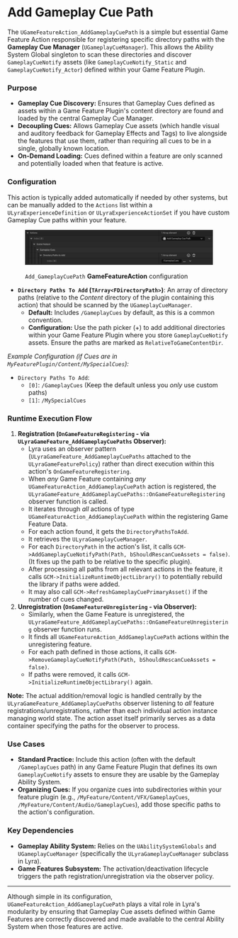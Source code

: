 # Add Gameplay Cue Path

The `UGameFeatureAction_AddGameplayCuePath` is a simple but essential Game Feature Action responsible for registering specific directory paths with the **Gameplay Cue Manager** (`UGameplayCueManager`). This allows the Ability System Global singleton to scan these directories and discover `GameplayCueNotify` assets (like `GameplayCueNotify_Static` and `GameplayCueNotify_Actor`) defined within your Game Feature Plugin.

### Purpose

* **Gameplay Cue Discovery:** Ensures that Gameplay Cues defined as assets within a Game Feature Plugin's content directory are found and loaded by the central Gameplay Cue Manager.
* **Decoupling Cues:** Allows Gameplay Cue assets (which handle visual and auditory feedback for Gameplay Effects and Tags) to live alongside the features that use them, rather than requiring all cues to be in a single, globally known location.
* **On-Demand Loading:** Cues defined within a feature are only scanned and potentially loaded when that feature is active.

### Configuration

This action is typically added automatically if needed by other systems, but can be manually added to the `Actions` list within a `ULyraExperienceDefinition` or `ULyraExperienceActionSet` if you have custom Gameplay Cue paths within your feature.

<figure><img src="../../../../.gitbook/assets/image (123).png" alt=""><figcaption><p><code>Add_GameplayCuePath</code> <strong>GameFeatureAction</strong> configuration</p></figcaption></figure>

* **`Directory Paths To Add` (`TArray<FDirectoryPath>`)**: An array of directory paths (relative to the _Content_ directory of the plugin containing this action) that should be scanned by the `UGameplayCueManager`.
  * **Default:** Includes `/GameplayCues` by default, as this is a common convention.
  * **Configuration:** Use the path picker (+) to add additional directories within your Game Feature Plugin where you store `GameplayCueNotify` assets. Ensure the paths are marked as `RelativeToGameContentDir`.

_Example Configuration (if Cues are in `MyFeaturePlugin/Content/MySpecialCues`):_

* `Directory Paths To Add`:
  * `[0]`: `/GameplayCues` (Keep the default unless you _only_ use custom paths)
  * `[1]`: `/MySpecialCues`

### Runtime Execution Flow

1. **Registration (`OnGameFeatureRegistering` - via `ULyraGameFeature_AddGameplayCuePaths` Observer):**
   * Lyra uses an observer pattern (`ULyraGameFeature_AddGameplayCuePaths` attached to the `ULyraGameFeaturePolicy`) rather than direct execution within this action's `OnGameFeatureRegistering`.
   * When _any_ Game Feature containing _any_ `UGameFeatureAction_AddGameplayCuePath` action is registered, the `ULyraGameFeature_AddGameplayCuePaths::OnGameFeatureRegistering` observer function is called.
   * It iterates through _all_ actions of type `UGameFeatureAction_AddGameplayCuePath` within the registering Game Feature Data.
   * For each action found, it gets the `DirectoryPathsToAdd`.
   * It retrieves the `ULyraGameplayCueManager`.
   * For each `DirectoryPath` in the action's list, it calls `GCM->AddGameplayCueNotifyPath(Path, bShouldRescanCueAssets = false)`. (It fixes up the path to be relative to the specific plugin).
   * After processing all paths from all relevant actions in the feature, it calls `GCM->InitializeRuntimeObjectLibrary()` to potentially rebuild the library if paths were added.
   * It may also call `GCM->RefreshGameplayCuePrimaryAsset()` if the number of cues changed.
2. **Unregistration (`OnGameFeatureUnregistering` - via Observer):**
   * Similarly, when the Game Feature is unregistered, the `ULyraGameFeature_AddGameplayCuePaths::OnGameFeatureUnregistering` observer function runs.
   * It finds all `UGameFeatureAction_AddGameplayCuePath` actions within the unregistering feature.
   * For each path defined in those actions, it calls `GCM->RemoveGameplayCueNotifyPath(Path, bShouldRescanCueAssets = false)`.
   * If paths were removed, it calls `GCM->InitializeRuntimeObjectLibrary()` again.

**Note:** The actual addition/removal logic is handled centrally by the `ULyraGameFeature_AddGameplayCuePaths` observer listening to _all_ feature registrations/unregistrations, rather than each individual action instance managing world state. The action asset itself primarily serves as a data container specifying the paths for the observer to process.

### Use Cases

* **Standard Practice:** Include this action (often with the default `/GameplayCues` path) in any Game Feature Plugin that defines its own `GameplayCueNotify` assets to ensure they are usable by the Gameplay Ability System.
* **Organizing Cues:** If you organize cues into subdirectories within your feature plugin (e.g., `/MyFeature/Content/VFX/GameplayCues`, `/MyFeature/Content/Audio/GameplayCues`), add those specific paths to the action's configuration.

### Key Dependencies

* **Gameplay Ability System:** Relies on the `UAbilitySystemGlobals` and `UGameplayCueManager` (specifically the `ULyraGameplayCueManager` subclass in Lyra).
* **Game Features Subsystem:** The activation/deactivation lifecycle triggers the path registration/unregistration via the observer policy.

***

Although simple in its configuration, `UGameFeatureAction_AddGameplayCuePath` plays a vital role in Lyra's modularity by ensuring that Gameplay Cue assets defined within Game Features are correctly discovered and made available to the central Ability System when those features are active.
